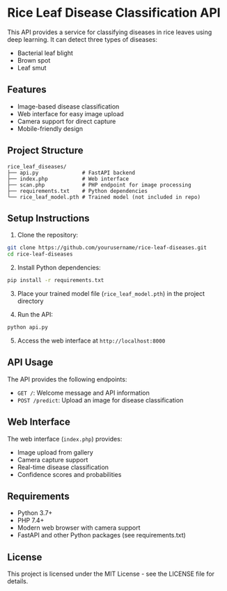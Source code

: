 # Rice Leaf Disease Classification API

This API provides a service for classifying diseases in rice leaves using deep learning. It can detect three types of diseases:
- Bacterial leaf blight
- Brown spot
- Leaf smut

## Features
- Image-based disease classification
- Web interface for easy image upload
- Camera support for direct capture
- Mobile-friendly design

## Project Structure
```
rice_leaf_diseases/
├── api.py              # FastAPI backend
├── index.php           # Web interface
├── scan.php            # PHP endpoint for image processing
├── requirements.txt    # Python dependencies
└── rice_leaf_model.pth # Trained model (not included in repo)
```

## Setup Instructions

1. Clone the repository:
```bash
git clone https://github.com/yourusername/rice-leaf-diseases.git
cd rice-leaf-diseases
```

2. Install Python dependencies:
```bash
pip install -r requirements.txt
```

3. Place your trained model file (`rice_leaf_model.pth`) in the project directory

4. Run the API:
```bash
python api.py
```

5. Access the web interface at `http://localhost:8000`

## API Usage

The API provides the following endpoints:

- `GET /`: Welcome message and API information
- `POST /predict`: Upload an image for disease classification

## Web Interface

The web interface (`index.php`) provides:
- Image upload from gallery
- Camera capture support
- Real-time disease classification
- Confidence scores and probabilities

## Requirements

- Python 3.7+
- PHP 7.4+
- Modern web browser with camera support
- FastAPI and other Python packages (see requirements.txt)

## License

This project is licensed under the MIT License - see the LICENSE file for details.